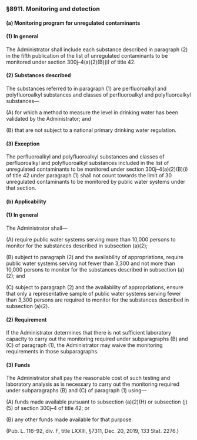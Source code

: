 ### §8911. Monitoring and detection ###

#### (a) Monitoring program for unregulated contaminants ####

#### (1) In general ####

The Administrator shall include each substance described in paragraph (2) in the fifth publication of the list of unregulated contaminants to be monitored under section 300j–4(a)(2)(B)(i) of title 42.

#### (2) Substances described ####

The substances referred to in paragraph (1) are perfluoroalkyl and polyfluoroalkyl substances and classes of perfluoroalkyl and polyfluoroalkyl substances—

(A) for which a method to measure the level in drinking water has been validated by the Administrator; and

(B) that are not subject to a national primary drinking water regulation.

#### (3) Exception ####

The perfluoroalkyl and polyfluoroalkyl substances and classes of perfluoroalkyl and polyfluoroalkyl substances included in the list of unregulated contaminants to be monitored under section 300j–4(a)(2)(B)(i) of title 42 under paragraph (1) shall not count towards the limit of 30 unregulated contaminants to be monitored by public water systems under that section.

#### (b) Applicability ####

#### (1) In general ####

The Administrator shall—

(A) require public water systems serving more than 10,000 persons to monitor for the substances described in subsection (a)(2);

(B) subject to paragraph (2) and the availability of appropriations, require public water systems serving not fewer than 3,300 and not more than 10,000 persons to monitor for the substances described in subsection (a)(2); and

(C) subject to paragraph (2) and the availability of appropriations, ensure that only a representative sample of public water systems serving fewer than 3,300 persons are required to monitor for the substances described in subsection (a)(2).

#### (2) Requirement ####

If the Administrator determines that there is not sufficient laboratory capacity to carry out the monitoring required under subparagraphs (B) and (C) of paragraph (1), the Administrator may waive the monitoring requirements in those subparagraphs.

#### (3) Funds ####

The Administrator shall pay the reasonable cost of such testing and laboratory analysis as is necessary to carry out the monitoring required under subparagraphs (B) and (C) of paragraph (1) using—

(A) funds made available pursuant to subsection (a)(2)(H) or subsection (j)(5) of section 300j–4 of title 42; or

(B) any other funds made available for that purpose.

(Pub. L. 116–92, div. F, title LXXIII, §7311, Dec. 20, 2019, 133 Stat. 2276.)